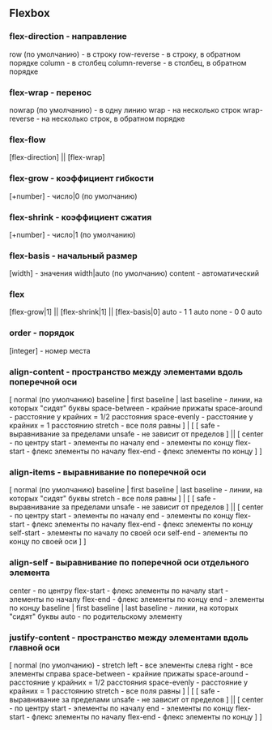 ## Flexbox
### flex-direction - направление
row (по умолчанию) - в строку
row-reverse - в строку, в обратном порядке
column - в столбец
column-reverse - в столбец, в обратном порядке

### flex-wrap - перенос
nowrap (по умолчанию) - в одну линию
wrap - на несколько строк
wrap-reverse - на несколько строк, в обратном порядке

### flex-flow
[flex-direction] || [flex-wrap]

### flex-grow - коэффициент гибкости
[+number] - число|0 (по умолчанию)

### flex-shrink - коэффициент сжатия
[+number] - число|1 (по умолчанию)

### flex-basis - начальный размер
[width] - значения width|auto (по умолчанию)
content - автоматический

### flex
[flex-grow|1] || [flex-shrink|1] || [flex-basis|0]
auto - 1 1 auto
none - 0 0 auto

### order - порядок
[integer] - номер места

### align-content - пространство между элементами вдоль поперечной оси
[
  normal (по умолчанию)
  baseline | first baseline | last baseline - линии, на которых "сидят" буквы
  space-between - крайние прижаты
  space-around - расстояние у крайних = 1/2 расстояния
  space-evenly - расстояние у крайних = 1 расстоянию
  stretch - все поля равны
] | [
  [
    safe - выравнивание за пределами
    unsafe - не зависит от пределов
  ] || [
    center - по центру
    start - элементы по началу
    end - элементы по концу
    flex-start - флекс элементы по началу
    flex-end - флекс элементы по концу
  ]
]

### align-items - выравнивание по поперечной оси
[
  normal (по умолчанию)
  baseline | first baseline | last baseline - линии, на которых "сидят" буквы
  stretch - все поля равны
] | [
  [
    safe - выравнивание за пределами
    unsafe - не зависит от пределов
  ] || [
    center - по центру
    start - элементы по началу
    end - элементы по концу
    flex-start - флекс элементы по началу
    flex-end - флекс элементы по концу
    self-start - элементы по началу по своей оси
    self-end - элементы по концу по своей оси
  ]
]

### align-self - выравнивание по поперечной оси отдельного элемента
center - по центру
flex-start - флекс элементы по началу
start - элементы по началу
flex-end - флекс элементы по концу
end - элементы по концу
baseline | first baseline | last baseline - линии, на которых "сидят" буквы
auto - по родительскому элементу

### justify-content - пространство между элементами вдоль главной оси
[
  normal (по умолчанию) - stretch
  left - все элементы слева
  right - все элементы справа
  space-between - крайние прижаты
  space-around - расстояние у крайних = 1/2 расстояния
  space-evenly - расстояние у крайних = 1 расстоянию
  stretch - все поля равны
] | [
  [
    safe - выравнивание за пределами
    unsafe - не зависит от пределов
  ] || [
    center - по центру
    start - элементы по началу
    end - элементы по концу
    flex-start - флекс элементы по началу
    flex-end - флекс элементы по концу
  ]
]
